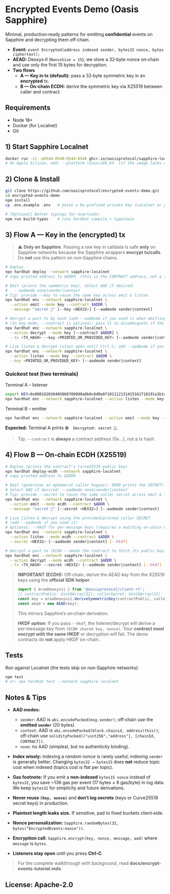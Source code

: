# Encrypted Events Demo (Oasis Sapphire)

Minimal, production‑ready patterns for emitting **confidential** events on Sapphire and decrypting them off‑chain.

* **Event:** `event Encrypted(address indexed sender, bytes32 nonce, bytes ciphertext);`
* **AEAD:** Deoxys‑II (`NonceSize = 15`); we store a 32‑byte nonce on‑chain and use only the first 15 bytes for decryption.
* **Two flows**
  * **A — Key in tx (default):** pass a 32‑byte symmetric key in an **encrypted** tx.
  * **B — On‑chain ECDH:** derive the symmetric key via X25519 between caller and contract.

## Requirements

* Node 18+
* Docker (for Localnet)
* Git

## 1) Start Sapphire Localnet

```bash
docker run -it -p8544-8548:8544-8548 ghcr.io/oasisprotocol/sapphire-localnet
# On Apple Silicon, add: --platform linux/x86_64  (if the image lacks arm64)
```

## 2) Clone & Install

```bash
git clone https://github.com/oasisprotocol/encrypted-events-demo.git
cd encrypted-events-demo
npm install
cp .env.example .env   # paste a 0x‑prefixed private key (Localnet or your own)

# (Optional) Better typings for overloads:
npm run build:types    # runs hardhat compile + typechain
```

## 3) Flow A — Key in the (encrypted) tx

> ⚠️ **Only on Sapphire.** Passing a raw key in calldata is safe **only** on Sapphire networks because the Sapphire wrappers **encrypt tx/calls**. Do **not** use this pattern on non‑Sapphire chains.

```bash
# Deploy
npx hardhat deploy --network sapphire-localnet
# copy printed address to $ADDR  (this is the CONTRACT address, not a tx hash)

# Emit (prints the symmetric key). Select AAD if desired:
#   --aadmode none|sender|context
# Tip: provide --key to reuse the same key across emit & listen.
npx hardhat enc --network sapphire-localnet \
  --action emit --mode key --contract $ADDR \
  --message "secret 🚀" [--key <HEX32>] [--aadmode sender|context]

# Decrypt a past tx by hash (add --aadmode if you used it when emitting)
# (In key mode, --contract is optional; pass it to disambiguate if the tx has multiple logs.)
npx hardhat enc --network sapphire-localnet \
  --action decrypt --mode key [--contract $ADDR] \
  --tx <TX_HASH> --key <PRINTED_OR_PROVIDED_KEY> [--aadmode sender|context]

# Live listen & decrypt (stays open until Ctrl‑C; add --aadmode if you used it)
npx hardhat enc --network sapphire-localnet \
  --action listen --mode key --contract $ADDR \
  --key <PRINTED_OR_PROVIDED_KEY> [--aadmode sender|context]
```

### Quickest test (two terminals)

Terminal A – listener

```bash
export KEY=0x000102030405060708090a0b0c0d0e0f101112131415161718191a1b1c1d1e1f
npx hardhat enc --network sapphire-localnet --action listen --mode key --contract $ADDR --key $KEY
```

Terminal B – emitter

```bash
npx hardhat enc --network sapphire-localnet --action emit --mode key --contract $ADDR --message "secret 🚀" --key $KEY
```

**Expected:** Terminal A prints `🟢  Decrypted: secret 🚀`.

> Tip: `--contract` is **always** a contract address (0x…), not a tx hash.

## 4) Flow B — On‑chain ECDH (X25519)

```bash
# Deploy (prints the contract's Curve25519 public key)
npx hardhat deploy-ecdh --network sapphire-localnet
# copy printed address to $ADDR

# Emit (generates an ephemeral caller keypair; DEMO prints the SECRET).
# Select AAD if desired: --aadmode none|sender|context
# Tip: provide --secret to reuse the same caller secret across emit & listen.
npx hardhat enc --network sapphire-localnet \
  --action emit --mode ecdh --contract $ADDR \
  --message "secret 🚀" [--secret <HEX32>] [--aadmode sender|context]

# Live listen & decrypt using the provided/printed caller SECRET
# (add --aadmode if you used it)
# Optional: --hkdf for per-message keys (requires a matching on-chain variant).
npx hardhat enc --network sapphire-localnet \
  --action listen --mode ecdh --contract $ADDR \
  --secret <HEX32> [--aadmode sender|context] [--hkdf]

# Decrypt a past tx (ECDH — needs the contract to fetch its public key)
npx hardhat enc --network sapphire-localnet \
  --action decrypt --mode ecdh --contract $ADDR \
  --tx <TX_HASH> --secret <HEX32> [--aadmode sender|context] [--hkdf]
```

> **IMPORTANT (ECDH):** Off‑chain, derive the AEAD key from the X25519 keys using the **official SDK helper**:
>
> ```ts
> import { mraeDeoxysii } from '@oasisprotocol/client-rt';
> // contractPublic: Uint8Array(32), callerSecret: Uint8Array(32)
> const key = mraeDeoxysii.deriveSymmetricKey(contractPublic, callerSecret);
> const aead = new AEAD(key);
> ```
>
> This mirrors Sapphire’s on‑chain derivation.
>
> **HKDF option:** If you pass `--hkdf`, the listener/decrypt will derive a per‑message key from `(ECDH shared key, nonce)`. Your **contract must encrypt with the same HKDF** or decryption will fail. The demo contracts do **not** apply HKDF on-chain.

## Tests

Run against Localnet (the tests skip on non‑Sapphire networks):

```bash
npm test
# or: npx hardhat test --network sapphire-localnet
```

## Notes & Tips

* **AAD modes:**

  * `sender`: AAD is `abi.encodePacked(msg.sender)`; off‑chain use the **emitted `sender`** (20 bytes).
  * `context`: AAD is `abi.encodePacked(block.chainid, address(this))`; off‑chain use `solidityPacked(["uint256","address"], [chainId, CONTRACT])`.
  * `none`: no AAD (simplest, but no authenticity binding).
* **Index wisely:** indexing a *random nonce* is rarely useful; indexing `sender` is generally better. Changing `bytes32 → bytes15` does **not** reduce topic cost when indexed (topics cost is flat per topic).
* **Gas footnote:** If you emit a **non‑indexed** `bytes15 nonce` instead of `bytes32`, you save \~136 gas per event (17 bytes × 8 gas/byte) in log data. We keep `bytes32` for simplicity and future derivations.
* **Never reuse `(key, nonce)`** and **don’t log secrets** (keys or Curve25519 secret keys) in production.
* **Plaintext length leaks size.** If sensitive, pad to fixed buckets client‑side.
* **Nonce personalization:** `Sapphire.randomBytes(32, bytes("EncryptedEvents:nonce"))`.
* **Encryption call:** `Sapphire.encrypt(key, nonce, message, aad)` where `message` is `bytes`.
* **Listeners stay open** until you press **Ctrl‑C**.

> For the complete walkthrough with background, read **docs/encrypt-events-tutorial.mdx**.

## **License:** Apache-2.0
